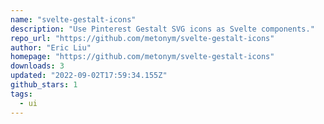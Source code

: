```yaml
---
name: "svelte-gestalt-icons"
description: "Use Pinterest Gestalt SVG icons as Svelte components."
repo_url: "https://github.com/metonym/svelte-gestalt-icons"
author: "Eric Liu"
homepage: "https://github.com/metonym/svelte-gestalt-icons"
downloads: 3
updated: "2022-09-02T17:59:34.155Z"
github_stars: 1
tags: 
  - ui
---
```

